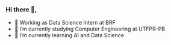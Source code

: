 ### Hi there 👋,

- 🔭 Working as Data Science Intern at BRF
- 🔭 I’m currently studying Computer Engineering at UTFPR-PB
- 🌱 I’m currently learning AI and Data Science


<!--
**whoiswelliton/whoiswelliton** is a ✨ _special_ ✨ repository because its `README.md` (this file) appears on your GitHub profile.

Here are some ideas to get you started:

- 🔭 Working as Data Science Intern at BRF
- 🔭 I’m currently studying Computer Engineering at UTFPR-PB
- 🌱 I’m currently learning AI and Data Science
- 📫 How to reach me: 
-->
